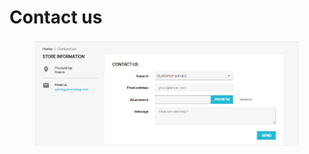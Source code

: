 # Contact us

<figure><img src="../../../.gitbook/assets/image (1).png" alt=""><figcaption></figcaption></figure>
